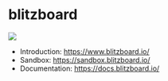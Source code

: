 # blitzboard 

[![](https://data.jsdelivr.com/v1/package/gh/blitzboard/blitzboard/badge)](https://www.jsdelivr.com/package/gh/blitzboard/blitzboard)

- Introduction: https://www.blitzboard.io/
- Sandbox: https://sandbox.blitzboard.io/
- Documentation: https://docs.blitzboard.io/
